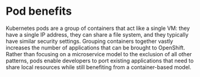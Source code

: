 # Pod benefits

Kubernetes pods are a group of containers that act like a single VM: they have a
single IP address, they can share a file system, and they typically have similar
security settings. Grouping containers together vastly increases the number of
applications that can be brought to OpenShift. Rather than focusing on a
microservice model to the exclusion of all other patterns, pods enable
developers to port existing applications that need to share local resources
while still benefiting from a container-based model.
